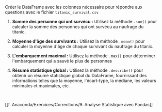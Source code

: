 Créer le DataFrame avec les colonnes nécessaire pour répondre aux questions avec le fichier `titanic_survival.csv`

1. **Somme des personne qui ont survécu :**
   Utilisez la méthode `.sum()` pour calculer la somme des personnes qui ont survécu au naufrage du titanic.

2. **Moyenne d'âge des survivants :**
   Utilisez la méthode `.mean()` pour calculer la moyenne d'âge de chaque survivant du naufrage du titanic.

3. **L'embarquement maximal :**
   Utilisez la méthode `.max()` pour déterminer l'embarquement qui a sauvé le plus de personnes

4. **Résumé statistique global :**
   Utilisez la méthode `.describe()` pour obtenir un résumé statistique global du DataFrame, fournissant des informations telles que la moyenne, l'écart-type, la médiane, les valeurs minimales et maximales, etc.

<br>

[[f. Anaconda/Exercices/Corrections/9. Analyse Statistique avec Pandas]]